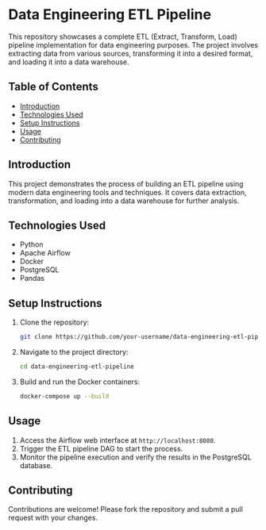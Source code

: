 # Data Engineering ETL Pipeline

This repository showcases a complete ETL (Extract, Transform, Load) pipeline implementation for data engineering purposes. The project involves extracting data from various sources, transforming it into a desired format, and loading it into a data warehouse.

## Table of Contents

- [Introduction](#introduction)
- [Technologies Used](#technologies-used)
- [Setup Instructions](#setup-instructions)
- [Usage](#usage)
- [Contributing](#contributing)

## Introduction

This project demonstrates the process of building an ETL pipeline using modern data engineering tools and techniques. It covers data extraction, transformation, and loading into a data warehouse for further analysis.

## Technologies Used

- Python
- Apache Airflow
- Docker
- PostgreSQL
- Pandas

## Setup Instructions

1. Clone the repository:
   ```bash
   git clone https://github.com/your-username/data-engineering-etl-pipeline.git
   ```
2. Navigate to the project directory:
   ```bash
   cd data-engineering-etl-pipeline
   ```
3. Build and run the Docker containers:
   ```bash
   docker-compose up --build
   ```

## Usage

1. Access the Airflow web interface at `http://localhost:8080`.
2. Trigger the ETL pipeline DAG to start the process.
3. Monitor the pipeline execution and verify the results in the PostgreSQL database.

## Contributing

Contributions are welcome! Please fork the repository and submit a pull request with your changes.
